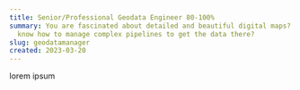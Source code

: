 ```yaml
---
title: Senior/Professional Geodata Engineer 80-100%
summary: You are fascinated about detailed and beautiful digital maps? And you
  know how to manage complex pipelines to get the data there?
slug: geodatamanager
created: 2023-03-20
---
```

l﻿orem ipsum